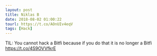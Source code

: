 ```yaml
---
layout: post
title: Niklas B
date: 2018-08-02 01:00:22
tourl: https://t.co/AOnUIv4eqV
tags: [Hack]
---
```

TIL: You cannot hack a Bitfi because if you do that it is no longer a Bitfi https://t.co/4S9OVVfkrE